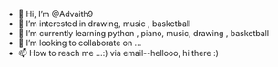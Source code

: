 - 👋 Hi, I’m @Advaith9
- 👀 I’m interested in drawing, music , basketball
- 🌱 I’m currently learning python , piano, music, drawing , basketball
- 💞️ I’m looking to collaborate on ...
- 📫 How to reach me ...:) via email--hellooo, hi there :)

<!---
Advaith9/Advaith9 is a ✨ special ✨ repository because its `README.md` (this file) appears on your GitHub profile.
You can click the Preview link to take a look at your changes.
--->
